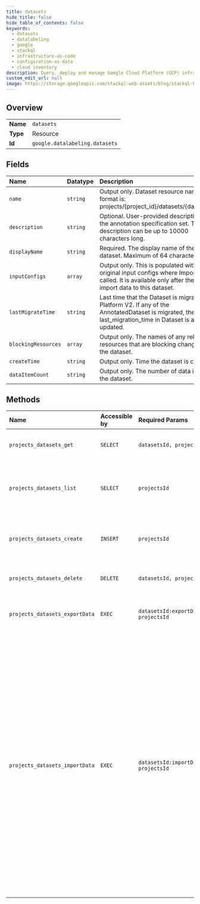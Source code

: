 ```yaml
---
title: datasets
hide_title: false
hide_table_of_contents: false
keywords:
  - datasets
  - datalabeling
  - google    
  - stackql
  - infrastructure-as-code
  - configuration-as-data
  - cloud inventory
description: Query, deploy and manage Google Cloud Platform (GCP) infrastructure and resources using SQL
custom_edit_url: null
image: https://storage.googleapis.com/stackql-web-assets/blog/stackql-blog-post-featured-image.png
---
```

  
    

## Overview
<table><tbody>
<tr><td><b>Name</b></td><td><code>datasets</code></td></tr>
<tr><td><b>Type</b></td><td>Resource</td></tr>
<tr><td><b>Id</b></td><td><code>google.datalabeling.datasets</code></td></tr>
</tbody></table>

## Fields
| Name | Datatype | Description |
|:-----|:---------|:------------|
| `name` | `string` | Output only. Dataset resource name, format is: projects/{project_id}/datasets/{dataset_id} |
| `description` | `string` | Optional. User-provided description of the annotation specification set. The description can be up to 10000 characters long. |
| `displayName` | `string` | Required. The display name of the dataset. Maximum of 64 characters. |
| `inputConfigs` | `array` | Output only. This is populated with the original input configs where ImportData is called. It is available only after the clients import data to this dataset. |
| `lastMigrateTime` | `string` | Last time that the Dataset is migrated to AI Platform V2. If any of the AnnotatedDataset is migrated, the last_migration_time in Dataset is also updated. |
| `blockingResources` | `array` | Output only. The names of any related resources that are blocking changes to the dataset. |
| `createTime` | `string` | Output only. Time the dataset is created. |
| `dataItemCount` | `string` | Output only. The number of data items in the dataset. |
## Methods
| Name | Accessible by | Required Params | Description |
|:-----|:--------------|:----------------|:------------|
| `projects_datasets_get` | `SELECT` | `datasetsId, projectsId` | Gets dataset by resource name. |
| `projects_datasets_list` | `SELECT` | `projectsId` | Lists datasets under a project. Pagination is supported. |
| `projects_datasets_create` | `INSERT` | `projectsId` | Creates dataset. If success return a Dataset resource. |
| `projects_datasets_delete` | `DELETE` | `datasetsId, projectsId` | Deletes a dataset by resource name. |
| `projects_datasets_exportData` | `EXEC` | `datasetsId:exportData, projectsId` | Exports data and annotations from dataset. |
| `projects_datasets_importData` | `EXEC` | `datasetsId:importData, projectsId` | Imports data into dataset based on source locations defined in request. It can be called multiple times for the same dataset. Each dataset can only have one long running operation running on it. For example, no labeling task (also long running operation) can be started while importing is still ongoing. Vice versa. |
